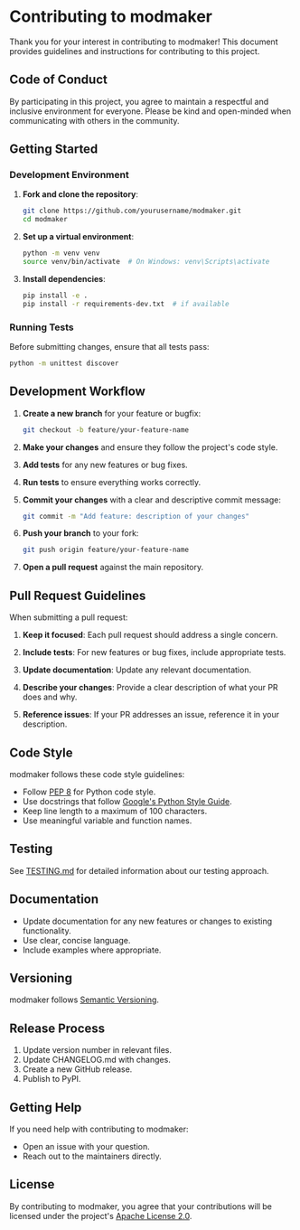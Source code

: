 # Contributing to modmaker

Thank you for your interest in contributing to modmaker! This document provides guidelines and instructions for contributing to this project.

## Code of Conduct

By participating in this project, you agree to maintain a respectful and inclusive environment for everyone. Please be kind and open-minded when communicating with others in the community.

## Getting Started

### Development Environment

1. **Fork and clone the repository**:
   ```bash
   git clone https://github.com/yourusername/modmaker.git
   cd modmaker
   ```

2. **Set up a virtual environment**:
   ```bash
   python -m venv venv
   source venv/bin/activate  # On Windows: venv\Scripts\activate
   ```

3. **Install dependencies**:
   ```bash
   pip install -e .
   pip install -r requirements-dev.txt  # if available
   ```

### Running Tests

Before submitting changes, ensure that all tests pass:

```bash
python -m unittest discover
```

## Development Workflow

1. **Create a new branch** for your feature or bugfix:
   ```bash
   git checkout -b feature/your-feature-name
   ```

2. **Make your changes** and ensure they follow the project's code style.

3. **Add tests** for any new features or bug fixes.

4. **Run tests** to ensure everything works correctly.

5. **Commit your changes** with a clear and descriptive commit message:
   ```bash
   git commit -m "Add feature: description of your changes"
   ```

6. **Push your branch** to your fork:
   ```bash
   git push origin feature/your-feature-name
   ```

7. **Open a pull request** against the main repository.

## Pull Request Guidelines

When submitting a pull request:

1. **Keep it focused**: Each pull request should address a single concern.

2. **Include tests**: For new features or bug fixes, include appropriate tests.

3. **Update documentation**: Update any relevant documentation.

4. **Describe your changes**: Provide a clear description of what your PR does and why.

5. **Reference issues**: If your PR addresses an issue, reference it in your description.

## Code Style

modmaker follows these code style guidelines:

- Follow [PEP 8](https://www.python.org/dev/peps/pep-0008/) for Python code style.
- Use docstrings that follow [Google's Python Style Guide](https://google.github.io/styleguide/pyguide.html#38-comments-and-docstrings).
- Keep line length to a maximum of 100 characters.
- Use meaningful variable and function names.

## Testing

See [TESTING.md](TESTING.md) for detailed information about our testing approach.

## Documentation

- Update documentation for any new features or changes to existing functionality.
- Use clear, concise language.
- Include examples where appropriate.

## Versioning

modmaker follows [Semantic Versioning](https://semver.org/).

## Release Process

1. Update version number in relevant files.
2. Update CHANGELOG.md with changes.
3. Create a new GitHub release.
4. Publish to PyPI.

## Getting Help

If you need help with contributing to modmaker:

- Open an issue with your question.
- Reach out to the maintainers directly.

## License

By contributing to modmaker, you agree that your contributions will be licensed under the project's [Apache License 2.0](LICENSE).